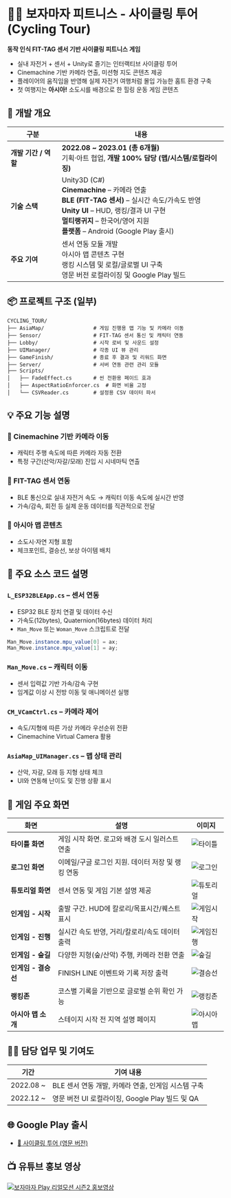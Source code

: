 # 🚴‍♀️ 보자마자 피트니스 - 사이클링 투어 (Cycling Tour)
**동작 인식 FIT-TAG 센서 기반 사이클링 피트니스 게임**

* 실내 자전거 + 센서 + Unity로 즐기는 인터랙티브 사이클링 투어
* Cinemachine 기반 카메라 연출, 미션형 지도 콘텐츠 제공
* 플레이어의 움직임을 반영해 실제 자전거 여행처럼 몰입 가능한 홈트 환경 구축
* 첫 여행지는 **아시아!** 소도시를 배경으로 한 힐링 운동 게임 콘텐츠

## 📅 개발 개요

| 구분             | 내용                                                                                                                                                                                 |
| -------------- | ---------------------------------------------------------------------------------------------------------------------------------------------------------------------------------- |
| **개발 기간 / 역할** | **2022.08 \~ 2023.01 (총 6개월)**<br>기획·아트 협업, **개발 100% 담당 (맵/시스템/로컬라이징)**                                                                                                           |
| **기술 스택**      | Unity3D (C#)<br>**Cinemachine** – 카메라 연출<br>**BLE (FIT-TAG 센서)** – 실시간 속도/가속도 반영<br>**Unity UI** – HUD, 랭킹/결과 UI 구현<br>**멀티랭귀지** – 한국어/영어 지원<br>**플랫폼** – Android (Google Play 출시) |
| **주요 기여**      | 센서 연동 모듈 개발<br>아시아 맵 콘텐츠 구현<br>랭킹 시스템 및 로컬/글로벌 UI 구축<br>영문 버전 로컬라이징 및 Google Play 빌드                                                                                               |


## 📦 프로젝트 구조 (일부)

```
CYCLING_TOUR/
├── AsiaMap/                # 게임 진행용 맵 기능 및 카메라 이동
├── Sensor/                 # FIT-TAG 센서 통신 및 캐릭터 연동
├── Lobby/                  # 시작 로비 및 사운드 설정
├── UIManager/              # 각종 UI 뷰 관리
├── GameFinish/             # 종료 후 결과 및 리워드 화면
├── Server/                 # 서버 연동 관련 관리 모듈
├── Scripts/
│   ├── FadeEffect.cs       # 씬 전환용 페이드 효과
│   ├── AspectRatioEnforcer.cs  # 화면 비율 고정
│   └── CSVReader.cs        # 설정용 CSV 데이터 파서
```

## 💡 주요 기능 설명

### 🎥 Cinemachine 기반 카메라 이동

* 캐릭터 주행 속도에 따른 카메라 자동 전환
* 특정 구간(산악/자갈/모래) 진입 시 시네마틱 연출

### 🦵 FIT-TAG 센서 연동

* BLE 통신으로 실내 자전거 속도 → 캐릭터 이동 속도에 실시간 반영
* 가속/감속, 회전 등 실제 운동 데이터를 직관적으로 전달

### 🧭 아시아 맵 콘텐츠

* 소도시·자연 지형 포함
* 체크포인트, 결승선, 보상 아이템 배치

## 📂 주요 소스 코드 설명

### `L_ESP32BLEApp.cs` – 센서 연동

* ESP32 BLE 장치 연결 및 데이터 수신
* 가속도(12bytes), Quaternion(16bytes) 데이터 처리
* `Man_Move` 또는 `Woman_Move` 스크립트로 전달

```csharp
Man_Move.instance.mpu_value[0] = ax;
Man_Move.instance.mpu_value[1] = ay;
```

### `Man_Move.cs` – 캐릭터 이동

* 센서 입력값 기반 가속/감속 구현
* 임계값 이상 시 전방 이동 및 애니메이션 실행

### `CM_VCamCtrl.cs` – 카메라 제어

* 속도/지형에 따른 가상 카메라 우선순위 전환
* Cinemachine Virtual Camera 활용

### `AsiaMap_UIManager.cs` – 맵 상태 관리

* 산악, 자갈, 모래 등 지형 상태 체크
* UI와 연동해 난이도 및 진행 상황 표시

## 📸 게임 주요 화면

| 화면            | 설명                            | 이미지                        |
| ------------- | ----------------------------- | -------------------------- |
| **타이틀 화면**    | 게임 시작 화면. 로고와 배경 도시 일러스트 연출   | ![타이틀](Screenshots/2.PNG)  |
| **로그인 화면**    | 이메일/구글 로그인 지원. 데이터 저장 및 랭킹 연동 | ![로그인](Screenshots/3.PNG)  |
| **튜토리얼 화면**   | 센서 연동 및 게임 기본 설명 제공           | ![튜토리얼](Screenshots/4.PNG) |
| **인게임 - 시작**  | 출발 구간. HUD에 칼로리/목표시간/퀘스트 표시   | ![게임시작](Screenshots/6.PNG) |
| **인게임 - 진행**  | 실시간 속도 반영, 거리/칼로리/속도 데이터 출력   | ![게임진행](Screenshots/7.PNG) |
| **인게임 - 숲길**  | 다양한 지형(숲/산악) 주행, 카메라 전환 연출    | ![숲길](Screenshots/8.PNG)   |
| **인게임 - 결승선** | FINISH LINE 이벤트와 기록 저장 출력     | ![결승선](Screenshots/10.PNG) |
| **랭킹존**       | 코스별 기록을 기반으로 글로벌 순위 확인 가능     | ![랭킹존](Screenshots/5.PNG)  |
| **아시아 맵 소개**  | 스테이지 시작 전 지역 설명 페이지           | ![아시아맵](Screenshots/1.PNG) |

## 🙋‍♂️ 담당 업무 및 기여도

| 기간         | 기여 내용                               |
| ---------- | ----------------------------------- |
| 2022.08 \~ | BLE 센서 연동 개발, 카메라 연출, 인게임 시스템 구축    |
| 2022.12 \~ | 영문 버전 UI 로컬라이징, Google Play 빌드 및 QA |


## 🌐 Google Play 출시

* [📱 사이클링 투어 (영문 버전)](https://play.google.com/store/apps/details?id=com.gateways.cyclingtour_en&hl=ko&gl=US)

## 📺 유튜브 홍보 영상

[![보자마자 Play 리얼모션 시즌2 홍보영상](http://img.youtube.com/vi/45nUNQHXj1o/0.jpg)](https://www.youtube.com/watch?v=45nUNQHXj1o&t=5s)
